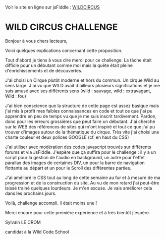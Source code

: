 
Voir le site en ligne sur jsFiddle : [WILDCIRCUS](https://jsfiddle.net/sylecrom/jxmbawf2/show/)


# WILD CIRCUS CHALLENGE

Bonjour à vous chers lecteurs,

Voici quelques explications concernant cette proposition.

Tout d'abord je tiens à vous dire merci pour ce challenge. La tâche était difficle pour un débutant comme moi mais la quète était pleine d'enrichissements et de découvertes.

J'ai choisi un Cirque plutôt moderne et hors du commun. Un cirque Wild au sens large. J'ai vu que WILD avait d'ailleurs plusieurs significations et je me suis amusé avec ses différents sens (wild : sauvage, wild : extravagant, Wild : fou)

J'ai bien conscience que la structure de cette page est assez basique mais j'ai mis à profit mes faibles connaissances en code et tout ce que j'ai pu apprendre en peu de temps vu que je me suis inscrit tardivement. Pardon, donc pour les erreurs grossières que peut faire un débutant.
J'ai cherché sur le WEB des références de sites qui m'ont inspiré et tout ce que j'ai pu trouver d'images autour de la thématique du cirque. Très vite j'ai choisi une charte couleur et deux polices GOOGLE (cf. en haut du CSS)

J'ai utiliser avec modération des codes javascript trouvés sur différents forums et via JsFiddle. J'espère que ça suffira pour le challenge : il y a un script pour la gestion de l'audio en background, un autre pour l'effet parallax des images de certaines DIV, un pour la barre de navigation flottante au départ et un pour le Scroll des différentes parties.

J'ai amélioré le CSS tout au long de cette semaine au fur et à mesure de ma progression et de la construction du site. Au vu de mon retard j'ai peut-être laissé trainé quelques lourdeurs. Je m'en excuse. Je vais améliorer cela dans les prochains jours.

Voilà, challenge accompli. Il était moins une !

Merci encore pour cette première expérience et à très bientôt j'espère.


Sylvain LE CROM

candidat à la Wild Code School
